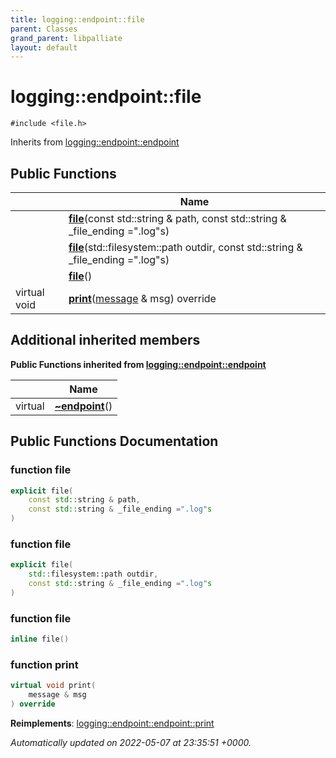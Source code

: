 ```yaml
---
title: logging::endpoint::file
parent: Classes
grand_parent: libpalliate
layout: default
---
```


# logging::endpoint::file






`#include <file.h>`

Inherits from [logging::endpoint::endpoint](/libpalliate/generated/Classes/classlogging_1_1endpoint_1_1endpoint)

## Public Functions

|                | Name           |
| -------------- | -------------- |
| | **[file](/libpalliate/generated/Classes/classlogging_1_1endpoint_1_1file#function-file)**(const std::string & path, const std::string & _file_ending =".log"s) |
| | **[file](/libpalliate/generated/Classes/classlogging_1_1endpoint_1_1file#function-file)**(std::filesystem::path outdir, const std::string & _file_ending =".log"s) |
| | **[file](/libpalliate/generated/Classes/classlogging_1_1endpoint_1_1file#function-file)**() |
| virtual void | **[print](/libpalliate/generated/Classes/classlogging_1_1endpoint_1_1file#function-print)**([message](/libpalliate/generated/Classes/structlogging_1_1message) & msg) override |

## Additional inherited members

**Public Functions inherited from [logging::endpoint::endpoint](/libpalliate/generated/Classes/classlogging_1_1endpoint_1_1endpoint)**

|                | Name           |
| -------------- | -------------- |
| virtual | **[~endpoint](/libpalliate/generated/Classes/classlogging_1_1endpoint_1_1endpoint#function-~endpoint)**() |


## Public Functions Documentation

### function file

```cpp
explicit file(
    const std::string & path,
    const std::string & _file_ending =".log"s
)
```


### function file

```cpp
explicit file(
    std::filesystem::path outdir,
    const std::string & _file_ending =".log"s
)
```


### function file

```cpp
inline file()
```


### function print

```cpp
virtual void print(
    message & msg
) override
```


**Reimplements**: [logging::endpoint::endpoint::print](/libpalliate/generated/Classes/classlogging_1_1endpoint_1_1endpoint#function-print)



_Automatically updated on 2022-05-07 at 23:35:51 +0000._